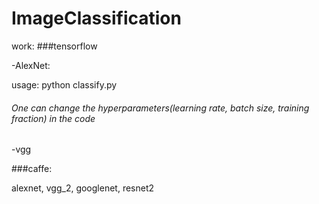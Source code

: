 # ImageClassification

work:
###tensorflow

-AlexNet:

usage: python classify.py

###### One can change the hyperparameters(learning rate, batch size, training fraction) in the code

-vgg

###caffe:

alexnet, vgg_2, googlenet, resnet2



